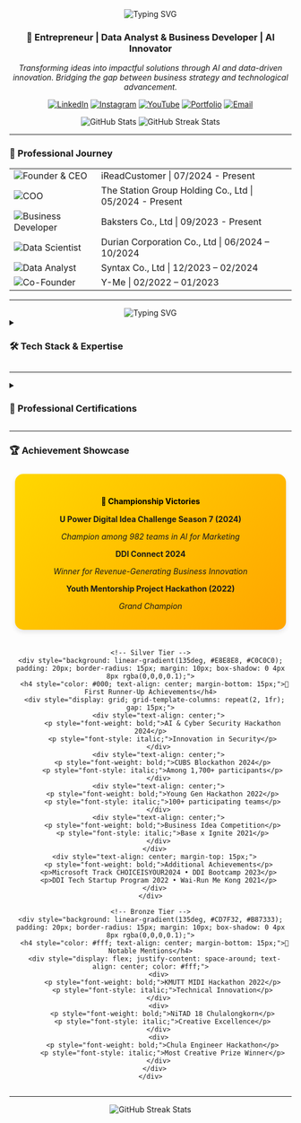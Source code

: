 <div align="center">
  <img src="https://readme-typing-svg.demolab.com?font=Fira+Code&size=32&duration=2800&pause=2000&color=FF9E0F&center=true&vCenter=true&width=940&lines=Hi+👋+I'm+Naruebet+Aungsirikulthumrong;Welcome+to+my+Digital+Innovation+Space!" alt="Typing SVG" />
</div>

<h3 align="center">🚀 Entrepreneur | Data Analyst & Business Developer | AI Innovator</h3>

<div align="center">
  <p><i>Transforming ideas into impactful solutions through AI and data-driven innovation. Bridging the gap between business strategy and technological advancement.</i></p>
</div>

<div align="center">
  
[![LinkedIn](https://img.shields.io/badge/LinkedIn-0077B5?style=for-the-badge&logo=linkedin&logoColor=white)](https://www.linkedin.com/in/leonaruebet/)
[![Instagram](https://img.shields.io/badge/Instagram-E4405F?style=for-the-badge&logo=instagram&logoColor=white)](https://www.instagram.com/leonaruebet/)
[![YouTube](https://img.shields.io/badge/YouTube-FF0000?style=for-the-badge&logo=youtube&logoColor=white)](https://www.youtube.com/@leonaruebet)
[![Portfolio](https://img.shields.io/badge/Portfolio-FF7139?style=for-the-badge&logo=Firefox-Browser&logoColor=white)](https://naruebet.ireadcustomer.com)
[![Email](https://img.shields.io/badge/Email-D14836?style=for-the-badge&logo=gmail&logoColor=white)](mailto:leonaruebet@gmail.com)

</div>

<div align="center">
  <img src="https://github-readme-stats.vercel.app/api?username=leonaruebet&show_icons=true&theme=radical" alt="GitHub Stats" />
  <img src="https://github-readme-streak-stats.herokuapp.com/?user=leonaruebet&theme=radical" alt="GitHub Streak Stats" />
</div>

---

### 💼 Professional Journey

<div align="left">
  <table>
    <tr>
      <td>
        <img src="https://img.shields.io/badge/Role-Founder_&_CEO-FF0000?style=for-the-badge" alt="Founder & CEO"/>
      </td>
      <td>iReadCustomer | 07/2024 - Present</td>
    </tr>
    <tr>
      <td>
        <img src="https://img.shields.io/badge/Role-COO-FF9E0F?style=for-the-badge" alt="COO"/>
      </td>
      <td>The Station Group Holding Co., Ltd | 05/2024 - Present</td>
    </tr>
    <tr>
      <td>
        <img src="https://img.shields.io/badge/Role-Business_Developer-4285F4?style=for-the-badge" alt="Business Developer"/>
      </td>
      <td>Baksters Co., Ltd | 09/2023 - Present</td>
    </tr>
    <tr>
      <td>
        <img src="https://img.shields.io/badge/Role-Data_Scientist-00C853?style=for-the-badge" alt="Data Scientist"/>
      </td>
      <td>Durian Corporation Co., Ltd | 06/2024 – 10/2024</td>
    </tr>
    <tr>
      <td>
        <img src="https://img.shields.io/badge/Role-Data_Analyst-7B1FA2?style=for-the-badge" alt="Data Analyst"/>
      </td>
      <td>Syntax Co., Ltd | 12/2023 – 02/2024</td>
    </tr>
    <tr>
      <td>
        <img src="https://img.shields.io/badge/Role-Co_Founder-FF5722?style=for-the-badge" alt="Co-Founder"/>
      </td>
      <td>Y-Me | 02/2022 – 01/2023</td>
    </tr>
  </table>
</div>

---

<div align="center">
  <img src="https://readme-typing-svg.demolab.com?font=Fira+Code&size=24&duration=2800&pause=2000&color=FF9E0F&center=true&vCenter=true&width=940&lines=Building+the+Future+with+Data,+AI,+and+Innovation!" alt="Typing SVG" />
</div>

<details>
<summary><h3>🛠️ Tech Stack & Expertise</h3></summary>

<div align="center">

<h4>AI & Automation</h4>
<div style="background: linear-gradient(45deg, #FF9E0F, #FF4B4B); padding: 20px; border-radius: 10px; margin: 10px;">

![ChatGPT](https://img.shields.io/badge/ChatGPT-74aa9c?style=for-the-badge&logo=openai&logoColor=white)
![Claude](https://img.shields.io/badge/Claude-000000?style=for-the-badge)
![Stable Diffusion](https://img.shields.io/badge/Stable_Diffusion-FF9E0F?style=for-the-badge)
![Gemini](https://img.shields.io/badge/Gemini-4285F4?style=for-the-badge&logo=google&logoColor=white)
![Make.com](https://img.shields.io/badge/Make.com-2E77BC?style=for-the-badge)
![Perplexity](https://img.shields.io/badge/Perplexity-purple?style=for-the-badge)

</div>

<h4>Programming & Development</h4>
<div style="background: linear-gradient(45deg, #3776AB, #1572B6); padding: 20px; border-radius: 10px; margin: 10px;">

![Python](https://img.shields.io/badge/Python-3776AB?style=for-the-badge&logo=python&logoColor=white)
![SQL](https://img.shields.io/badge/SQL-4479A1?style=for-the-badge&logo=mysql&logoColor=white)
![Swift](https://img.shields.io/badge/Swift-FA7343?style=for-the-badge&logo=swift&logoColor=white)
![HTML5](https://img.shields.io/badge/HTML5-E34F26?style=for-the-badge&logo=html5&logoColor=white)
![CSS3](https://img.shields.io/badge/CSS3-1572B6?style=for-the-badge&logo=css3&logoColor=white)
![Arduino](https://img.shields.io/badge/Arduino-00979D?style=for-the-badge&logo=Arduino&logoColor=white)

</div>

<h4>Data Science Stack</h4>
<div style="background: linear-gradient(45deg, #150458, #FF4B4B); padding: 20px; border-radius: 10px; margin: 10px;">

![NumPy](https://img.shields.io/badge/NumPy-013243?style=for-the-badge&logo=numpy&logoColor=white)
![Pandas](https://img.shields.io/badge/Pandas-150458?style=for-the-badge&logo=pandas&logoColor=white)
![Streamlit](https://img.shields.io/badge/Streamlit-FF4B4B?style=for-the-badge&logo=Streamlit&logoColor=white)
![Plotly](https://img.shields.io/badge/Plotly-3F4F75?style=for-the-badge&logo=plotly&logoColor=white)
![NetworkX](https://img.shields.io/badge/NetworkX-blue?style=for-the-badge)
![Matplotlib](https://img.shields.io/badge/Matplotlib-11557c?style=for-the-badge)
![Seaborn](https://img.shields.io/badge/Seaborn-3776AB?style=for-the-badge)

</div>

<h4>Creative Suite</h4>
<div style="background: linear-gradient(45deg, #F24E1E, #FF61F6); padding: 20px; border-radius: 10px; margin: 10px;">

![Figma](https://img.shields.io/badge/Figma-F24E1E?style=for-the-badge&logo=figma&logoColor=white)
![Adobe Photoshop](https://img.shields.io/badge/Photoshop-31A8FF?style=for-the-badge&logo=adobe%20photoshop&logoColor=white)
![Adobe Premier Pro](https://img.shields.io/badge/Premier_Pro-9999FF?style=for-the-badge&logo=adobe%20premiere%20pro&logoColor=white)
![Adobe XD](https://img.shields.io/badge/Adobe_XD-FF61F6?style=for-the-badge&logo=adobe%20xd&logoColor=white)

</div>

<h4>Business Tools</h4>
<div style="background: linear-gradient(45deg, #E97627, #000000); padding: 20px; border-radius: 10px; margin: 10px;">

![Tableau](https://img.shields.io/badge/Tableau-E97627?style=for-the-badge&logo=Tableau&logoColor=white)
![Excel](https://img.shields.io/badge/Excel-217346?style=for-the-badge&logo=microsoft-excel&logoColor=white)
![Looker](https://img.shields.io/badge/Looker-4285F4?style=for-the-badge&logo=looker&logoColor=white)
![Notion](https://img.shields.io/badge/Notion-000000?style=for-the-badge&logo=notion&logoColor=white)
![Trello](https://img.shields.io/badge/Trello-0052CC?style=for-the-badge&logo=trello&logoColor=white)
![Miro](https://img.shields.io/badge/Miro-050038?style=for-the-badge&logo=Miro&logoColor=white)

</div>
</div>
</details>

---

<details>
<summary><h3>📜 Professional Certifications</h3></summary>

<div align="center">
  <table>
    <tr>
      <td align="center">
        <a href="https://www.coursera.org/account/accomplishments/specialization/IKDNMNJXDY3O">
          <img src="https://img.shields.io/badge/Google-Advanced_Data_Analytics-4285F4?style=for-the-badge&logo=google&logoColor=white" alt="Google Certificate"/>
        </a>
      </td>
      <td align="center">
        <a href="https://www.coursera.org/account/accomplishments/verify/CMO5SPVPSOEQ">
          <img src="https://img.shields.io/badge/IBM-Project_Management-052FAD?style=for-the-badge&logo=ibm&logoColor=white" alt="IBM Certificate"/>
        </a>
      </td>
    </tr>
    <tr>
      <td align="center">
        <a href="https://drive.google.com/file/d/15_YL4KK0PONhFB-RigEohPhx2FrxwM7U/view">
          <img src="https://img.shields.io/badge/Chulalongkorn-Blockchain_Technology-FF1493?style=for-the-badge" alt="Blockchain Certificate"/>
        </a>
      </td>
      <td align="center">
        <a href="https://drive.google.com/file/d/10-gJgWm93dEdbrj9yn72Ulvo2MWlxT92/view">
          <img src="https://img.shields.io/badge/DUGA-AI_Marketing-4B0082?style=for-the-badge" alt="AI Marketing Certificate"/>
        </a>
      </td>
    </tr>
    <tr>
      <td align="center" colspan="2">
        <a href="https://drive.google.com/file/d/1PvcNJIBLIhdRfiuh81FTTAJRtf7LEu8s/view">
          <img src="https://img.shields.io/badge/CMDF-Finance-008000?style=for-the-badge" alt="Finance Certificate"/>
        </a>
      </td>
    </tr>
  </table>
</div>
</details>

---

### 🏆 Achievement Showcase

<div align="center">
  <div style="display: flex; justify-content: center; flex-direction: column; gap: 10px;">
    <!-- Gold Tier -->
    <div style="background: linear-gradient(135deg, #FFD700, #FFA500); padding: 20px; border-radius: 15px; margin: 10px; box-shadow: 0 4px 8px rgba(0,0,0,0.1);">
      <h4 style="color: #000; text-align: center; margin-bottom: 15px;">🥇 Championship Victories</h4>
      <p style="font-weight: bold; text-align: center;">U Power Digital Idea Challenge Season 7 (2024)</p>
      <p style="text-align: center; font-style: italic;">Champion among 982 teams in AI for Marketing</p>
      <p style="font-weight: bold; text-align: center;">DDI Connect 2024</p>
      <p style="text-align: center; font-style: italic;">Winner for Revenue-Generating Business Innovation</p>
      <p style="font-weight: bold; text-align: center;">Youth Mentorship Project Hackathon (2022)</p>
      <p style="text-align: center; font-style: italic;">Grand Champion</p>
    </div>

    <!-- Silver Tier -->
    <div style="background: linear-gradient(135deg, #E8E8E8, #C0C0C0); padding: 20px; border-radius: 15px; margin: 10px; box-shadow: 0 4px 8px rgba(0,0,0,0.1);">
      <h4 style="color: #000; text-align: center; margin-bottom: 15px;">🥈 First Runner-Up Achievements</h4>
      <div style="display: grid; grid-template-columns: repeat(2, 1fr); gap: 15px;">
        <div style="text-align: center;">
          <p style="font-weight: bold;">AI & Cyber Security Hackathon 2024</p>
          <p style="font-style: italic;">Innovation in Security</p>
        </div>
        <div style="text-align: center;">
          <p style="font-weight: bold;">CUBS Blockathon 2024</p>
          <p style="font-style: italic;">Among 1,700+ participants</p>
        </div>
        <div style="text-align: center;">
          <p style="font-weight: bold;">Young Gen Hackathon 2022</p>
          <p style="font-style: italic;">100+ participating teams</p>
        </div>
        <div style="text-align: center;">
          <p style="font-weight: bold;">Business Idea Competition</p>
          <p style="font-style: italic;">Base x Ignite 2021</p>
        </div>
      </div>
      <div style="text-align: center; margin-top: 15px;">
        <p style="font-weight: bold;">Additional Achievements</p>
        <p>Microsoft Track CHOICEISYOUR2024 • DDI Bootcamp 2023</p>
        <p>DDI Tech Startup Program 2022 • Wai-Run Me Kong 2021</p>
      </div>
    </div>

    <!-- Bronze Tier -->
    <div style="background: linear-gradient(135deg, #CD7F32, #B87333); padding: 20px; border-radius: 15px; margin: 10px; box-shadow: 0 4px 8px rgba(0,0,0,0.1);">
      <h4 style="color: #fff; text-align: center; margin-bottom: 15px;">🥉 Notable Mentions</h4>
      <div style="display: flex; justify-content: space-around; text-align: center; color: #fff;">
        <div>
          <p style="font-weight: bold;">KMUTT MIDI Hackathon 2022</p>
          <p style="font-style: italic;">Technical Innovation</p>
        </div>
        <div>
          <p style="font-weight: bold;">NiTAD 18 Chulalongkorn</p>
          <p style="font-style: italic;">Creative Excellence</p>
        </div>
        <div>
          <p style="font-weight: bold;">Chula Engineer Hackathon</p>
          <p style="font-style: italic;">Most Creative Prize Winner</p>
        </div>
      </div>
    </div>
  </div>
</div>

---

<div align="center">
  <img src="https://github-readme-streak-stats.herokuapp.com/?user=leonaruebet&theme=radical" alt="GitHub Streak Stats" />
</div>
